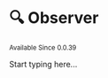 # 🔍 Observer

<sup>
Available Since 0.0.39
</sup>

<code-block lang="java" src="../code-samples/common/net/apartium/cocoabeans/state/CodeSnippets.java" include-symbol="MyObserver"/>


Start typing here...